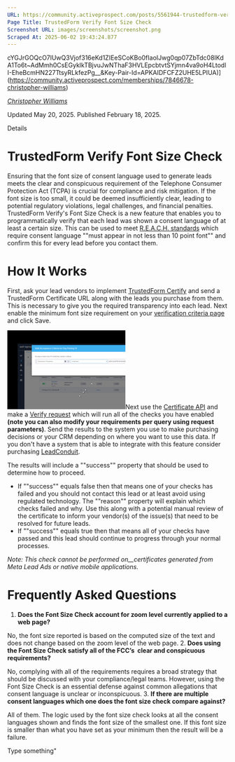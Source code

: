```yaml
---
URL: https://community.activeprospect.com/posts/5561944-trustedform-verify-font-size-check
Page Title: TrustedForm Verify Font Size Check
Screenshot URL: images/screenshots/screenshot.png
Scraped At: 2025-06-02 19:43:24.877
---
```

cYGJrGOQcO7lUwQ3Vjof316eKd1ZIEeSCoKBo0fIaoIJwg0qp07ZbTdc08IKdA1To6t~AdMmh0CsEGyklkTBjvuJwNThaF3HVLEpcbtvtSYjmn4va9oH4LtodlI-EheBcmHN227TtsyRLkfezPg__&Key-Pair-Id=APKAIDFCFZ2UHE5LPIUA)](https://community.activeprospect.com/memberships/7846678-christopher-williams)

[_Christopher Williams_](https://community.activeprospect.com/memberships/7846678-christopher-williams)

Updated May 20, 2025. Published February 18, 2025.

Details

# TrustedForm Verify Font Size Check

Ensuring that the font size of consent language used to generate leads meets the clear and conspicuous requirement of the Telephone Consumer Protection Act (TCPA) is crucial for compliance and risk mitigation. If the font size is too small, it could be deemed insufficiently clear, leading to potential regulatory violations, legal challenges, and financial penalties. TrustedForm Verify's Font Size Check is a new feature that enables you to programmatically verify that each lead was shown a consent language of at least a certain size. This can be used to meet [R.E.A.C.H. standards](https://www.reachmbc.com/reach-standards) which require consent language ""must appear in not less than 10 point font"" and confirm this for every lead before you contact them.

# How It Works

First, ask your lead vendors to implement [TrustedForm Certify](https://activeprospect.com/trustedform/certify?_gl=1*1svxali*_gcl_au*NzQzNzM3ODgwLjE3Mzg1OTY4NTUuMTE5Mzg3NzEzLjE3Mzg4ODY5MzQuMTczODg4Njk1Mg..*_ga*OTA3MjA4OTIuMTY5OTQxNDgwMg..*_ga_QHXBV6N7D1*MTczOTkxNjE0OC42MC4xLjE3Mzk5MjA4NjEuNjAuMC4w) and send a TrustedForm Certificate URL along with the leads you purchase from them. This is necessary to give you the required transparency into each lead. Next enable the minimum font size requirement on your [verification criteria page](https://app.trustedform.com/verification_criteria) and click Save.

![](images/image-1.png)Next use the [Certificate API](https://developers.activeprospect.com/docs/trustedform/api/v4.0/tag/Certificate-URL/) and make a [Verify request](https://developers.activeprospect.com/docs/trustedform/api/v4.0/tag/Verify/) which will run all of the checks you have enabled **(note you can also modify your requirements per query using request parameters)**. Send the results to the system you use to make purchasing decisions or your CRM depending on where you want to use this data. If you don't have a system that is able to integrate with this feature consider purchasing [LeadConduit](https://activeprospect.com/leadconduit).

The results will include a ""success"" property that should be used to determine how to proceed.

- If ""success"" equals false then that means one of your checks has failed and you should not contact this lead or at least avoid using regulated technology. The ""reason"" property will explain which checks failed and why. Use this along with a potential manual review of the certificate to inform your vendor(s) of the issue(s) that need to be resolved for future leads.
- If ""success"" equals true then that means all of your checks have passed and this lead should continue to progress through your normal processes.

_Note: This check cannot be performed on__certificates generated from Meta Lead Ads or native mobile applications._

# Frequently Asked Questions

1. **Does the Font Size Check account for zoom level currently applied to a web page?**

No, the font size reported is based on the computed size of the text and does not change based on the zoom level of the web page.
2. **Does using the Font Size Check satisfy all of the FCC’s  clear and conspicuous requirements?**

No, complying with all of the requirements requires a broad strategy that should be discussed with your compliance/legal teams. However, using the Font Size Check is an essential defense against common allegations that consent language is unclear or inconspicuous.
3. **If there are multiple consent languages which one does the font size check compare against?**

All of them. The logic used by the font size check looks at all the consent languages shown and finds the font size of the smallest one. If this font size is smaller than what you have set as your minimum then the result will be a failure.

Type something"
